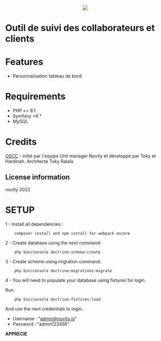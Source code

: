 <p align="center"><img src="https://symfony.com/images/logos/header-logo.svg"></p>

# **Outil de suivi des collaborateurs et clients**

# **Features**
- Personnalisation tableau de bord

# **Requirements**
- PHP >= 8.1
- Symfony >6.*
- MySQL

# **Credits**
[OSCC](https://github.com/hardnovity21/oscc) -  initié par l'equipe Unit manager Novity et développé par Toky et Hardinah. Architecte Toky Ralala.

## License information
novity 2022

# **SETUP**
1 - Install all dependencies :

~~~
    composer install and npm install for webpack encore
~~~


2 - Create database using the next command:
~~~
    php bin/console doctrine:schema:create
~~~

3 - Create scheme using migration command:
~~~
    php bin/console doctrine:migrations:migrate
~~~

4 - You will need to populate your database using fixtures for login.

Run:

~~~
    php bin/console doctrine:fixtures:load
~~~

And use the next credentials to login.

- Username : "admin@novity.io"
- Password : "admin123456"

**APPRECIE**
